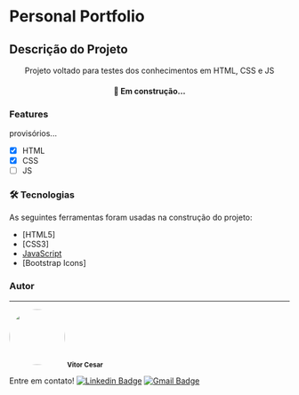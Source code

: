 # Personal Portfolio

## Descrição do Projeto
<p align="center">Projeto voltado para testes dos conhecimentos em HTML, CSS e JS</p>

<h4 align="center"> 
	🚀 Em construção... 
</h4>

### Features
provisórios...
- [x] HTML
- [x] CSS
- [ ] JS

### 🛠 Tecnologias

As seguintes ferramentas foram usadas na construção do projeto:

- [HTML5]
- [CSS3]
- [JavaScript](https://pt-br.reactjs.org/)
- [Bootstrap Icons]

### Autor
---

<img style="border-radius: 50%;" src="https://github.com/VitoCesar/Personal_Portfolio/issues/1#issue-1345240728" width="100px;" alt=""/>
<sub><b>Vitor Cesar</b></sub>

Entre em contato!
[![Linkedin Badge](https://img.shields.io/badge/-Vitor-blue?style=flat-square&logo=Linkedin&logoColor=white&link=https://www.linkedin.com/in/vitor-cesar-9a657b239/)](https://www.linkedin.com/in/vitor-cesar-9a657b239/) 
[![Gmail Badge](https://img.shields.io/badge/-vitor18cesar1@gmail.com-c14438?style=flat-square&logo=Gmail&logoColor=white&link=mailto:vitor18cesar1@gmail.com)](mailto:vitor18cesar1@gmail.com)
